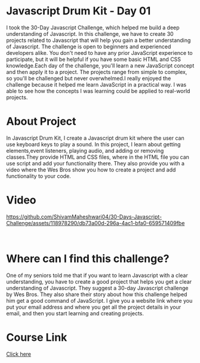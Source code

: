 # Javascript Drum Kit - Day 01
I took the 30-Day Javascript Challenge, which helped me build a deep understanding of Javascript. In this challenge, we have to create 30 projects related to Javascript that will help you gain a better understanding of Javascript. The challenge is open to beginners and experienced developers alike. You don't need to have any prior JavaScript experience to participate, but it will be helpful if you have some basic HTML and CSS knowledge.Each day of the challenge, you'll learn a new JavaScript concept and then apply it to a project. The projects range from simple to complex, so you'll be challenged but never overwhelmed.I really enjoyed the challenge because it helped me learn JavaScript in a practical way. I was able to see how the concepts I was learning could be applied to real-world projects.

# About Project
In Javascript Drum Kit, I create a Javascript drum kit where the user can use keyboard keys to play a sound. In this project, I learn about getting elements,event listeners, playing audio, and adding or removing classes.They provide HTML and CSS files, where in the HTML file you can use script and add your functionality there. They also provide you with a video where the Wes Bros show you how to create a project and add functionality to your code.

# Video 

https://github.com/ShivamMaheshwari04/30-Days-Javascript-Challenge/assets/118978290/db73a00d-296a-4ac1-bfa0-659571409fbe


 
# Where can I find this challenge?

One of my seniors told me that if you want to learn Javascript with a clear understanding, you have to create a good project that helps you get a clear understanding of Javascript. They suggest a 30-day Javascript challenge by Wes Bros. They also share their story about how this challenge helped him get a good command of JavaScript. I give you a website link where you put your email address and where you get all the project details in your email, and then you start learning and creating projects. 
# Course Link 
<a href="https://javascript30.com/">Click here</a>
